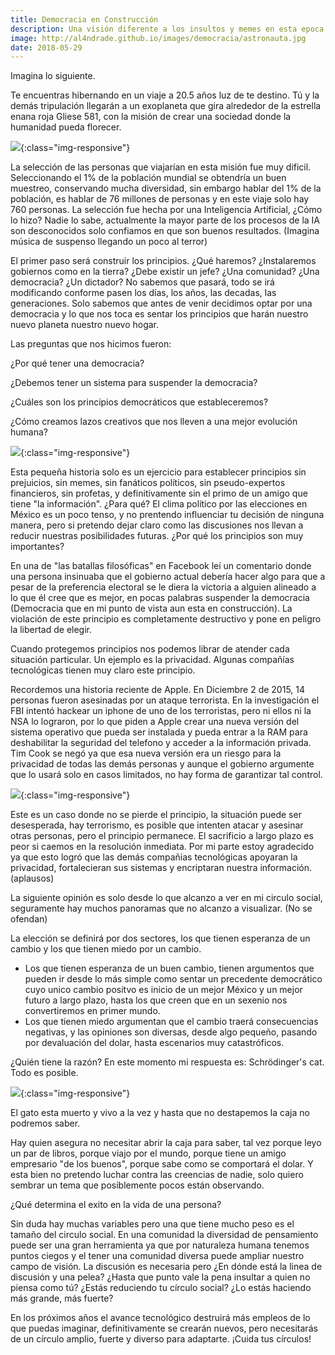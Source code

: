 ```yaml
---
title: Democracia en Construcción
description: Una visión diferente a los insultos y memes en esta epoca electoral
image: http://al4ndrade.github.io/images/democracia/astronauta.jpg
date: 2018-05-29
---
```


Imagina lo siguiente.

Te encuentras hibernando en un viaje a 20.5 años luz de te destino. Tú y la demás tripulación llegarán a un exoplaneta que gira alrededor de la estrella enana roja Gliese 581, con la misión de crear una sociedad donde la humanidad pueda florecer.

![]({{site.baseurl}}/images/democracia/gliese581.jpg){:class="img-responsive"}

La selección de las personas que viajarían en esta misión fue muy dificil. Seleccionando el 1% de la población mundial se obtendría un buen muestreo, conservando mucha diversidad, sin embargo hablar del 1% de la población, es hablar de 76 millones de personas y en este viaje solo hay 760 personas. 
La selección fue hecha por una Inteligencia Artificial, ¿Cómo lo hizo? Nadie lo sabe, actualmente la mayor parte de los procesos de la IA son desconocidos solo confiamos en que son buenos resultados. (Imagina música de suspenso llegando un poco al terror)

El primer paso será construir los principios. ¿Qué haremos? ¿Instalaremos gobiernos como en la tierra? ¿Debe existir un jefe? ¿Una comunidad? ¿Una democracia? ¿Un dictador? No sabemos que pasará, todo se irá modificando conforme pasen los días, los años, las decadas, las generaciones. Solo sabemos que antes de venir decidimos optar por una democracia y lo que nos toca es sentar los principios que harán nuestro nuevo planeta nuestro nuevo hogar.

Las preguntas que nos hicimos fueron:

¿Por qué tener una democracia?

¿Debemos tener un sistema para suspender la democracia?

¿Cuáles son los principios democráticos que estableceremos?

¿Cómo creamos lazos creativos que nos lleven a una mejor evolución humana?

![]({{site.baseurl}}/images/democracia/astronauta.jpg){:class="img-responsive"}

Esta pequeña historia solo es un ejercicio para establecer principios sin prejuicios, sin memes, sin fanáticos políticos, sin pseudo-expertos financieros, sin profetas, y definitivamente sin el primo de un amigo que tiene "la información". ¿Para qué? El clima político por las elecciones en México es un poco tenso, y no prentendo influenciar tu decisión de ninguna manera, pero si pretendo dejar claro como las discusiones nos llevan a reducir nuestras posibilidades futuras.
¿Por qué los principios son muy importantes?

En una de "las batallas filosóficas" en Facebook leí un comentario donde una persona insinuaba que el gobierno actual debería hacer algo para que a pesar de la preferencia electoral se le diera la victoria a alguien alineado a lo que él cree que es mejor, en pocas palabras suspender la democracia (Democracia que en mi punto de vista aun esta en construcción). La violación de este principio es completamente destructivo y pone en peligro la libertad de elegir.

Cuando protegemos principios nos podemos librar de atender cada situación particular. Un ejemplo es la privacidad. Algunas compañías tecnológicas tienen muy claro este principio.  

Recordemos una historia reciente de Apple. En Diciembre 2 de 2015, 14 personas fueron asesinadas por un ataque terrorista. En la investigación el FBI intentó hackear un iphone de uno de los terroristas, pero ni ellos ni la NSA lo lograron, por lo que piden a Apple crear una nueva versión del sistema operativo que pueda ser instalada y pueda entrar a la RAM para deshabilitar la seguridad del telefono y acceder a la información privada. Tim Cook se negó ya que esa nueva versión era un riesgo para la privacidad de todas las demás personas y aunque el gobierno argumente que lo usará solo en casos limitados, no hay forma de garantizar tal control.

![]({{site.baseurl}}/images/democracia/iphone.jpg){:class="img-responsive"}

Este es un caso donde no se pierde el principio, la situación puede ser desesperada, hay terrorismo, es posible que intenten atacar y asesinar otras personas, pero el principio permanece. El sacrificio a largo plazo es peor si caemos en la resolución inmediata. Por mi parte estoy agradecido ya que esto logró que las demás compañias tecnológicas apoyaran la privacidad, fortalecieran sus sistemas y encriptaran nuestra información. (aplausos)

La siguiente opinión es solo desde lo que alcanzo a ver en mi circulo social, seguramente hay muchos panoramas que no alcanzo a visualizar. (No se ofendan)

La elección se definirá por dos sectores, los que tienen esperanza de un cambio y los que tienen miedo por un cambio.

<ul>
	<li>Los que tienen esperanza de un buen cambio, tienen argumentos que pueden ir desde lo más simple como sentar un precedente democrático cuyo unico cambio positvo es inicio de un mejor México y un mejor futuro a largo plazo,  hasta los que creen que en un sexenio nos convertiremos en primer mundo.
	</li>
	<li>Los que tienen miedo argumentan que el cambio traerá consecuencias negativas, y las opiniones son diversas, desde algo pequeño, pasando por devaluación del dolar, hasta escenarios muy catastróficos.
	</li>
</ul>
		
¿Quién tiene la razón?
En este momento mi respuesta es: Schrödinger's cat. <br>
Todo es posible.

![]({{site.baseurl}}/images/democracia/schrodingers-bet.jpg){:class="img-responsive"}

El gato esta muerto y vivo a la vez y hasta que no destapemos la caja no podremos saber.

Hay quien asegura no necesitar abrir la caja para saber, tal vez porque leyo un par de libros, porque viajo por el mundo, porque tiene un amigo empresario "de los buenos", porque sabe como se comportará el dolar. Y esta bien no pretendo luchar contra las creencias de nadie, solo quiero sembrar un tema que posiblemente pocos están observando.

¿Qué determina el exito en la vida de una persona?

Sin duda hay muchas variables pero una que tiene mucho peso es el tamaño del circulo social.
En una comunidad la diversidad de pensamiento puede ser una gran herramienta ya que por naturaleza humana tenemos puntos ciegos y el tener una comunidad diversa puede ampliar nuestro campo de visión. 
La discusión es necesaria pero ¿En dónde está la linea de discusión y una pelea? ¿Hasta que punto vale la pena insultar a quien no piensa como tú? ¿Estás reduciendo tu círculo social? ¿Lo estás haciendo más grande, más fuerte?

En los próximos años el avance tecnológico destruirá más empleos de lo que puedas imaginar, definitivamente se crearán nuevos, pero necesitarás de un círculo amplio, fuerte y diverso para adaptarte. ¡Cuida tus círculos!



